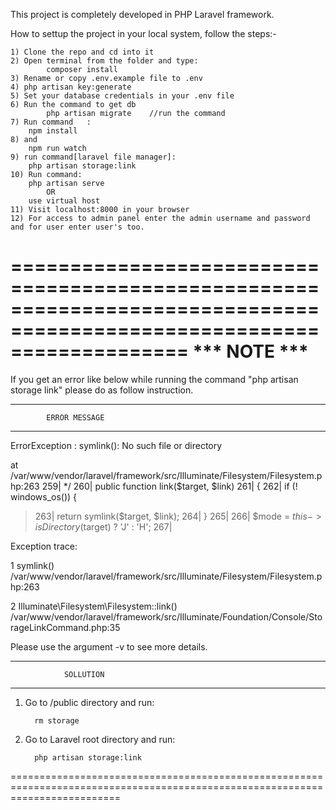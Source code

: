 

This project is completely developed in PHP Laravel framework. 


How to settup the project in your local system, follow the steps:-

	1) Clone the repo and cd into it
	2) Open terminal from the folder and type:
			composer install
	3) Rename or copy .env.example file to .env
	4) php artisan key:generate
	5) Set your database credentials in your .env file
	6) Run the command to get db
			php artisan migrate    //run the command
	7) Run command   :
		npm install
	8) and	
		npm run watch
	9) run command[laravel file manager]:
		php artisan storage:link
	10) Run command:
		php artisan serve 
			OR 
	    use virtual host
	11) Visit localhost:8000 in your browser
	12) For access to admin panel enter the admin username and password and for user enter user's too.
	
	
=======================================================================================================================
							*** NOTE ***
=======================================================================================================================

 If you get an error like below while running the command "php artisan storage link" please do as follow instruction.
 
 
------------------------------------------------------------------------------------------------------------------------ 
 			ERROR MESSAGE
 -----------------------------------------------------------------------------------------------------------------------
 
 ErrorException  : symlink(): No such file or directory

  at /var/www/vendor/laravel/framework/src/Illuminate/Filesystem/Filesystem.php:263
    259|      */
    260|     public function link($target, $link)
    261|     {
    262|         if (! windows_os()) {
  > 263|             return symlink($target, $link);
    264|         }
    265|
    266|         $mode = $this->isDirectory($target) ? 'J' : 'H';
    267|

  Exception trace:

  1   symlink()
      /var/www/vendor/laravel/framework/src/Illuminate/Filesystem/Filesystem.php:263

  2   Illuminate\Filesystem\Filesystem::link()
      /var/www/vendor/laravel/framework/src/Illuminate/Foundation/Console/StorageLinkCommand.php:35

  Please use the argument -v to see more details.
  
  
  
 ------------------------------------------------------------------------------------------------------------------------------
  				SOLLUTION
 ------------------------------------------------------------------------------------------------------------------------------
 
 

   1) Go to /public directory and run:

    		rm storage

   2) Go to Laravel root directory and run:

    		php artisan storage:link
    		
    		
===============================================================================================================================





